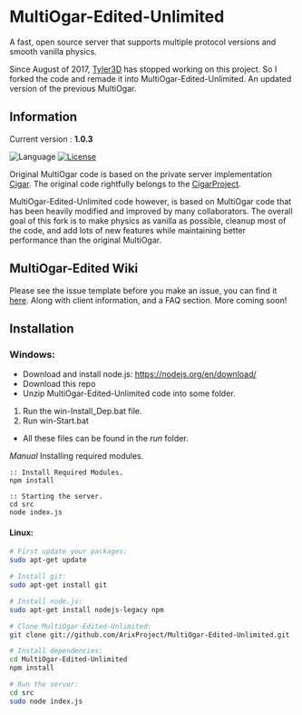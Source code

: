 # MultiOgar-Edited-Unlimited

A fast, open source server that supports multiple protocol versions and smooth vanilla physics.

Since August of 2017, [Tyler3D](https://github.com/Tyler3D) has stopped working on this project. So I forked the code and remade it into MultiOgar-Edited-Unlimited. An updated version of the previous MultiOgar.

## Information
Current version : **1.0.3**

![Language](https://img.shields.io/badge/language-node.js-yellow.svg)
[![License](https://img.shields.io/badge/license-APACHE2-blue.svg)](https://github.com/Barbosik/OgarMulti/blob/master/LICENSE.md)

Original MultiOgar code is based on the private server implementation [Cigar](https://github.com/CigarProject/Cigar). The original code rightfully belongs to the [CigarProject](https://github.com/CigarProject).

MultiOgar-Edited-Unlimited code however, is based on MultiOgar code that has been heavily modified and improved by many collaborators. The overall goal of this fork is to make physics as vanilla as possible, cleanup most of the code, and add lots of new features while maintaining better performance than the original MultiOgar.

## MultiOgar-Edited Wiki
Please see the issue template before you make an issue, you can find it [here](https://github.com/ArixProject/MultiOgar-Edited-Unlimited/wiki/Issue-Template). Along with client information, and a FAQ section. More coming soon!

## Installation
### Windows:
* Download and install node.js: https://nodejs.org/en/download/ 
* Download this repo
* Unzip MultiOgar-Edited-Unlimited code into some folder.

1. Run the win-Install_Dep.bat file.
2. Run win-Start.bat
* All these files can be found in the *run* folder.

*Manual*
Installing required modules.
```batch
:: Install Required Modules.
npm install

:: Starting the server. 
cd src
node index.js
```

#### Linux:
```bash
# First update your packages:
sudo apt-get update

# Install git:
sudo apt-get install git

# Install node.js:
sudo apt-get install nodejs-legacy npm

# Clone MultiOgar-Edited-Unlimited:
git clone git://github.com/ArixProject/MultiOgar-Edited-Unlimited.git

# Install dependencies:
cd MultiOgar-Edited-Unlimited
npm install

# Run the server:
cd src
sudo node index.js
```